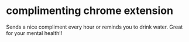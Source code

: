 # complimenting chrome extension
Sends a nice compliment every hour or reminds you to drink water.
  Great for your mental health!!
